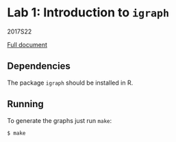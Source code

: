# Lab 1: Introduction to `igraph`

2017S22

[Full document](https://www.cs.upc.edu/~CSN/lab/01intro.pdf)

## Dependencies

The package `igraph` should be installed in R.

## Running

To generate the graphs just run `make`:

	$ make
